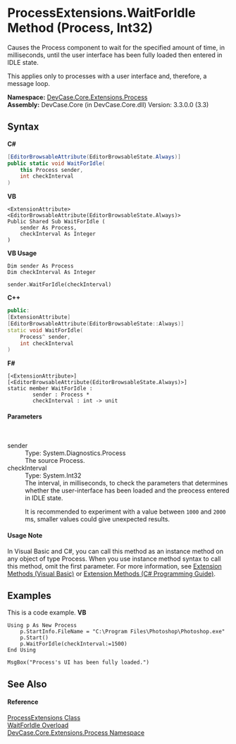 # ProcessExtensions.WaitForIdle Method (Process, Int32)
 

Causes the Process component to wait for the specified amount of time, in milliseconds, until the user interface has been fully loaded then entered in IDLE state. 

 This applies only to processes with a user interface and, therefore, a message loop.

**Namespace:**&nbsp;<a href="N_DevCase_Core_Extensions_Process">DevCase.Core.Extensions.Process</a><br />**Assembly:**&nbsp;DevCase.Core (in DevCase.Core.dll) Version: 3.3.0.0 (3.3)

## Syntax

**C#**<br />
``` C#
[EditorBrowsableAttribute(EditorBrowsableState.Always)]
public static void WaitForIdle(
	this Process sender,
	int checkInterval
)
```

**VB**<br />
``` VB
<ExtensionAttribute>
<EditorBrowsableAttribute(EditorBrowsableState.Always)>
Public Shared Sub WaitForIdle ( 
	sender As Process,
	checkInterval As Integer
)
```

**VB Usage**<br />
``` VB Usage
Dim sender As Process
Dim checkInterval As Integer

sender.WaitForIdle(checkInterval)
```

**C++**<br />
``` C++
public:
[ExtensionAttribute]
[EditorBrowsableAttribute(EditorBrowsableState::Always)]
static void WaitForIdle(
	Process^ sender, 
	int checkInterval
)
```

**F#**<br />
``` F#
[<ExtensionAttribute>]
[<EditorBrowsableAttribute(EditorBrowsableState.Always)>]
static member WaitForIdle : 
        sender : Process * 
        checkInterval : int -> unit 

```


#### Parameters
&nbsp;<dl><dt>sender</dt><dd>Type: System.Diagnostics.Process<br />The source Process.</dd><dt>checkInterval</dt><dd>Type: System.Int32<br />The interval, in milliseconds, to check the parameters that determines whether the user-interface has been loaded and the preocess entered in IDLE state. 

 It is recommended to experiment with a value between `1000` and `2000` ms, smaller values could give unexpected results.</dd></dl>

#### Usage Note
In Visual Basic and C#, you can call this method as an instance method on any object of type Process. When you use instance method syntax to call this method, omit the first parameter. For more information, see <a href="https://docs.microsoft.com/dotnet/visual-basic/programming-guide/language-features/procedures/extension-methods">Extension Methods (Visual Basic)</a> or <a href="https://docs.microsoft.com/dotnet/csharp/programming-guide/classes-and-structs/extension-methods">Extension Methods (C# Programming Guide)</a>.

## Examples
This is a code example. 
**VB**<br />
``` VB
Using p As New Process
    p.StartInfo.FileName = "C:\Program Files\Photoshop\Photoshop.exe"
    p.Start()
    p.WaitForIdle(checkInterval:=1500)
End Using

MsgBox("Process's UI has been fully loaded.")
```


## See Also


#### Reference
<a href="T_DevCase_Core_Extensions_Process_ProcessExtensions">ProcessExtensions Class</a><br /><a href="Overload_DevCase_Core_Extensions_Process_ProcessExtensions_WaitForIdle">WaitForIdle Overload</a><br /><a href="N_DevCase_Core_Extensions_Process">DevCase.Core.Extensions.Process Namespace</a><br />